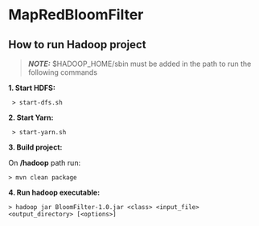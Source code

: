 # MapRedBloomFilter


## How to run Hadoop project


> **_NOTE:_** $HADOOP_HOME/sbin must be added in the path to run the following commands

**1. Start HDFS:**

```
 > start-dfs.sh
```

**2. Start Yarn:**

```
 > start-yarn.sh
```

**3. Build project:**

On **/hadoop** path run:

```
> mvn clean package
```

**4. Run hadoop executable:**

```
> hadoop jar BloomFilter-1.0.jar <class> <input_file> <output_directory> [<options>]
```
